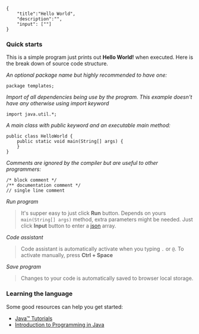 ```javax-snippet
{
    "title":"Hello World",
    "description":"",
    "input": [""]
}
```
### Quick starts
This is a simple program just prints out **Hello World!** when executed. Here is the break down of source code structure.

*An optional package name but highly recommended to have one:*

```
package templates;
```

*Import of all dependencies being use by the program. This example doesn't have any otherwise using import keyword*

```
import java.util.*;
```

*A main class with public keyword and an executable main method:*

```
public class HelloWorld {
    public static void main(String[] args) {
    }
}
```

*Comments are ignored by the compiler but are useful to other programmers:*

```
/* block comment */
/** documentation comment */
// single line comment
```

*Run program*
>It's supper easy to just click **Run** button. Depends on yours `main(String[] args)` method, extra parameters might be needed. Just click **Input** button to enter a [json](https://www.json.org) array.

*Code assistant*
>Code assistant is automatically activate when you typing `.` or `@`. To activate manually, press **Ctrl + Space**

*Save program*
>Changes to your code is automatically saved to browser local storage.

### Learning the language
Some good resources can help you get started:

* [Java™ Tutorials](https://docs.oracle.com/javase/tutorial/java/nutsandbolts/index.html)
* [ Introduction to Programming in Java](https://introcs.cs.princeton.edu/java/home)